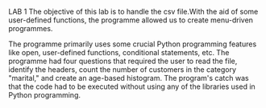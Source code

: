 LAB 1
The objective of this lab is to handle the csv file.With the aid of some user-defined functions, the programme allowed us to create menu-driven programmes.

The programme primarily uses some crucial Python programming features like open, user-defined functions, conditional statements, etc. The programme had four questions that required the user to read the file, identify the headers, count the number of customers in the category "marital," and create an age-based histogram. The program's catch was that the code had to be executed without using any of the libraries used in Python programming.